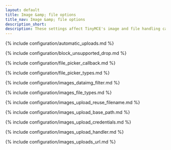 ```yaml
---
layout: default
title: Image &amp; file options
title_nav: Image &amp; file options
description_short:
description: These settings affect TinyMCE's image and file handling capabilities.
---
```


{% include configuration/automatic_uploads.md %}

{% include configuration/block_unsupported_drop.md %}

{% include configuration/file_picker_callback.md %}

{% include configuration/file_picker_types.md %}

{% include configuration/images_dataimg_filter.md %}

{% include configuration/images_file_types.md %}

{% include configuration/images_upload_reuse_filename.md %}

{% include configuration/images_upload_base_path.md %}

{% include configuration/images_upload_credentials.md %}

{% include configuration/images_upload_handler.md %}

{% include configuration/images_uploads_url.md %}
